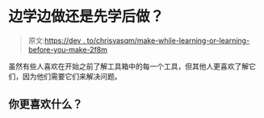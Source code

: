 # 边学边做还是先学后做？

> 原文:[https://dev . to/chrisvasqm/make-while-learning-or-learning-before-you-make-2f8m](https://dev.to/chrisvasqm/make-while-learning-or-learning-before-you-make-2f8m)

虽然有些人喜欢在开始之前了解工具箱中的每一个工具，但其他人更喜欢了解它们，因为他们需要它们来解决问题。

## 你更喜欢什么？